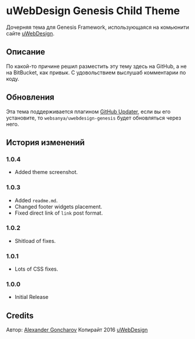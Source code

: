 # uWebDesign Genesis Child Theme

Дочерняя тема для Genesis Framework, использующаяся на комьюнити сайте [uWebDesign](https://uwebdesign.ru/).

## Описание

По какой-то причине решил разместить эту тему здесь на GitHub, а не на BitBucket, как привык. С удовольствием выслушаб комментарии по коду.

## Обновления

Эта тема поддерживается плагином [GitHub Updater](https://github.com/afragen/github-updater), если вы его установите, то `websanya/uwebdesign-genesis` будет обновляться через него.

## История изменений

### 1.0.4
* Added theme screenshot.

### 1.0.3
* Added `readme.md`.
* Changed footer widgets placement.
* Fixed direct link of `link` post format.

### 1.0.2
* Shitload of fixes.

### 1.0.1
* Lots of CSS fixes.

### 1.0.0
* Initial Release

## Credits

Автор: [Alexander Goncharov](https://websanya.ru/)
Копирайт 2016 [uWebDesign](https://uwebdesign.ru/)